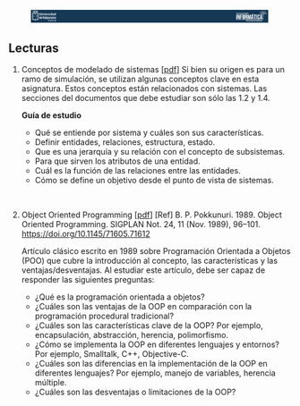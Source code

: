 <figure>
    <div align="center" width="100%">
        <img src="./docs/imgs/main/head01.png" alt=""/>        
    </div>
</figure>

## Lecturas
1) Conceptos de modelado de sistemas [[pdf](./lecturas/Lectura_sistemas.pdf)]
    Si bien su origen es para un ramo de simulación, se utilizan algunas conceptos clave en esta asignatura. Estos conceptos están relacionados con sistemas. Las secciones del documentos que debe estudiar son sólo las 1.2 y 1.4. 

    **Guía de estudio**
    * Qué se entiende por sistema y cuáles son sus características.
    * Definir entidades, relaciones, estructura, estado. 
    * Que es una jerarquía  y su relación con el concepto de subsistemas.
    * Para que sirven los atributos de una entidad.
    * Cuál es la función de las relaciones entre las entidades.
    * Cómo se define un objetivo desde el punto de vista de sistemas.

<br>

2) Object Oriented Programming  [[pdf](./lecturas/[1989]Object%20Oriented%20Programming.pdf)]
    [Ref] B. P. Pokkunuri. 1989. Object Oriented Programming. SIGPLAN Not. 24, 11 (Nov. 1989), 96–101. https://doi.org/10.1145/71605.71612

    Artículo clásico escrito en 1989 sobre Programación Orientada a Objetos (POO) que cubre la introducción al concepto, las características y las ventajas/desventajas. Al estudiar este artículo, debe ser capaz de responder las siguientes preguntas:

    * ¿Qué es la programación orientada a objetos?
    * ¿Cuáles son las ventajas de la OOP en comparación con la programación procedural tradicional?
    * ¿Cuáles son las características clave de la OOP? Por ejemplo, encapsulación, abstracción, herencia, polimorfismo.
    * ¿Cómo se implementa la OOP en diferentes lenguajes y entornos? Por ejemplo, Smalltalk, C++, Objective-C.
    * ¿Cuáles son las diferencias en la implementación de la OOP en diferentes lenguajes? Por ejemplo, manejo de variables, herencia múltiple.
    * ¿Cuáles son las desventajas o limitaciones de la OOP?